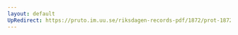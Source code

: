 ```yaml
---
layout: default
UpRedirect: https://pruto.im.uu.se/riksdagen-records-pdf/1872/prot-1872--ak--515/prot-1872--ak--515_001.pdf
---
```

